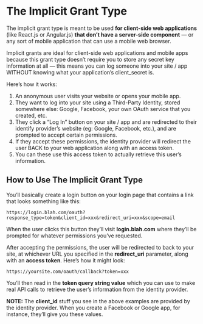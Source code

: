 # The Implicit Grant Type

The implicit grant type is meant to be used **for client-side web applications** (like React.js or Angular.js) **that don’t have a server-side component** — or any sort of mobile application that can use a mobile web browser.

Implicit grants are ideal for client-side web applications and mobile apps because this grant type doesn’t require you to store any secret key information at all — this means you can log someone into your site / app WITHOUT knowing what your application’s client_secret is.

Here’s how it works:

1. An anonymous user visits your website or opens your mobile app.
2. They want to log into your site using a Third-Party Identity, stored somewhere else: Google, Facebook, your own OAuth service that you created, etc.
3. They click a “Log In” button on your site / app and are redirected to their identify provider’s website (eg: Google, Facebook, etc.), and are prompted to accept certain permissions.
4. If they accept these permissions, the identity provider will redirect the user BACK to your web application along with an access token.
5. You can these use this access token to actually retrieve this user’s information.

## How to Use The Implicit Grant Type
You’ll basically create a login button on your login page that contains a link that looks something like this:

    https://login.blah.com/oauth?response_type=token&client_id=xxx&redirect_uri=xxx&scope=email
 
When the user clicks this button they’ll visit **login.blah.com** where they’ll be prompted for whatever permissions you’ve requested.

After accepting the permissions, the user will be redirected to back to your site, at whichever URL you specified in the **redirect_uri** parameter, along with an **access token**. Here’s how it might look:

    https://yoursite.com/oauth/callback?token=xxx
 
You’ll then read in the **token query string value** which you can use to make real API calls to retrieve the user’s information from the identity provider.

**NOTE:** The **client_id** stuff you see in the above examples are provided by the identity provider. When you create a Facebook or Google app, for instance, they’ll give you these values.